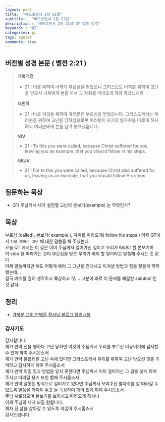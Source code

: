 ```yaml
---
layout: post
title:  "베드로전서 2장 21절"
subtitle:   "베드로전서 2장 21절"
description : "베드로전서 2장 21절 QT 말씀 정리"
keywords : "QT"
categories: qt
tags: 1peter
comments: true
---
```


## 버전별 성경 본문 ( 벧전 2:21 )

> **개혁개정**
>* 21 : 이를 위하여 너희가 부르심을 받았으니 그리스도도 너희를 위하여 고난을 받으사 너희에게 본을 끼쳐 그 자취를 따라오게 하려 하셨느니라 

> **새번역**
>* 21 : 바로 이것을 위하여 여러분은 부르심을 받았습니다. 그리스도께서는 여러분을 위하여 고난을 당하심으로써 여러분이 자기의 발자취를 따르게 하시려고 여러분에게 본을 남겨 놓으셨습니다.

> **NIV**
>* 21 : To this you were called, because Christ suffered for you, leaving you an example, that you should follow in his steps.

> **NKJV**
>* 21 : For to this you were called, because Christ also suffered for us, leaving us an example, that you should follow His steps:

## 질문하는 묵상

* Q1) 주님께서 내가 실천할 고난의 본보기(example) 는 무엇인가?

## 묵상
부르심 (called), 본보기( example ), 자취를 따라오게( follow his steps )
어제 QT에서 `선을 행하는 고난` 에 대한 말씀을 해 주셨는데  
오늘 QT 에서는 이 길은 이미 주님께서 걸어가신 길이고 우리가 따라야 할 본보기며  
이 step 을 따라가는 것이 부르심을 받은 우리가 해야 할 일이라고 말씀해 주시는 것 같다  
어제 말씀까지만 해도 어떻게 해야 그 고난을 견대내고 이겨낼 방법과 힘을 찾을지 막막했는데...     
결국 예수를 깊이 생각하고 묵상하고 것.... 그분이 바로 이 문제를 해결할 solution 인 것 같다.  

## 정리
* [가까운 교회 안병훈 목사님 블로그 정리내용](https://blog.naver.com/tolerance2018)

### 감사기도
감사합니다.  
제가 만약 선을 행하다 고난 당하면 이것이 주님게서 우리를 부르신 이유이기에 감사할 수 있게 하여 주시옵소서  
제가 만약 불합리한 고난 속에 있다면 그리스도께서 우리를 위하여 고난 받으신 것을 기억하고 감사하게 하여 주시옵소서  
제가 만약 이길 힘과 방법을 알지 못한다면 주님께서 이미 걸어가신 그 길을 찾게 하여 주시고 따라갈 용기 또한 함께 주시옵소서  
제가 만약 잘못된 방식으로 걸어가고 있다면 주님께서 보여주신 발자취를 잘 따라갈 수 있도록 말씀을 가까이 두고 늘 묵상하며 깨어 있게 하여 주시옵소서  
주님 부르셨으며 본보기를 보이시고 따라오게 하시니  
이제 주님의 제자 되길 원합니다.  
제자 된 삶을 살아갈 수 있도록 이끌어 주시옵소서  
감사드립니다.  